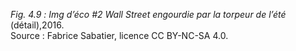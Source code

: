*Fig. 4.9 :* *Img d’éco #2 Wall Street engourdie par la torpeur de l’été* (détail),2016.  
Source : Fabrice Sabatier, licence CC BY-NC-SA 4.0.